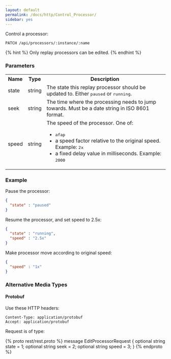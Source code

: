 ```yaml
---
layout: default
permalink: /docs/http/Control_Processor/
sidebar: yes
---
```


Control a processor:

    PATCH /api/processors/:instance/:name

{% hint %}
  Only replay processors can be edited.
{% endhint %}


### Parameters

<table class="inline">
  <tr>
    <th>Name</th>
    <th>Type</th>
    <th>Description</th>
  </tr>
  <tr>
    <td class="code">state</td>
    <td class="code">string</td>
    <td>The state this replay processor should be updated to. Either <tt>paused</tt> or <tt>running</tt>.</td>
  </tr>
  <tr>
    <td class="code">seek</td>
    <td class="code">string</td>
    <td>The time where the processing needs to jump towards. Must be a date string in ISO 8601 format.</td>
  </tr>
  <tr>
    <td class="code">speed</td>
    <td class="code">string</td>
    <td>
        The speed of the processor. One of:
        <ul>
            <li><tt>afap</tt></li>
            <li>a speed factor relative to the original speed. Example: <tt>2x</tt></li>
            <li>a fixed delay value in milliseconds. Example: <tt>2000</tt></li>
        </ul>
    </td>
  </tr>
</table>

### Example

Pause the processor:

```json
{
  "state" : "paused"
}
```

Resume the processor, and set speed to 2.5x:

```json
{
  "state" : "running",
  "speed" : "2.5x"
}
```

Make processor move according to original speed:

```json
{
  "speed" : "1x"
}
```


### Alternative Media Types

#### Protobuf

Use these HTTP headers:

    Content-Type: application/protobuf
    Accept: application/protobuf
    
Request is of type:

{% proto rest/rest.proto %}
message EditProcessorRequest {
  optional string state = 1;
  optional string seek = 2;
  optional string speed = 3;
}
{% endproto %}
